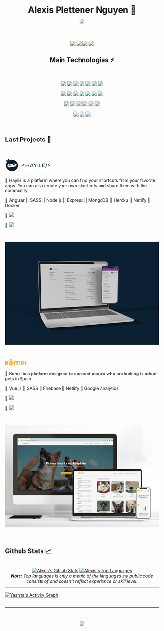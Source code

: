 <h1 align="center">
  Alexis Plettener Nguyen 👋
  <br/>
  <a href="#"><img align="center" src="https://readme-typing-svg.herokuapp.com?font=Bitter&color=a110e3&background=01010100&center=true&vCenter=true&lines=Software+Engineer;Full-Stack+Developer;Cloud+Administrator" 
style="max-width: 100%;"></a>
</h1>

<br/>

<p align="center">
  <a href="mailto:alexisplettener@gmail.com" target="_blank"><img src="https://img.shields.io/badge/-Gmail-0D1117?style=for-the-badge&logo=gmail"></a>
  <a href="https://www.linkedin.com/in/alexis-plettener-nguyen/" target="_blank"><img src="https://img.shields.io/badge/-LinkedIn-0D1117?style=for-the-badge&logo=linkedin"></a>
  <a href="https://twitter.com/alexxispn" target="_blank"><img src="https://img.shields.io/badge/Twitter-0D1117?style=for-the-badge&logo=twitter"></a>
  <a target="_blank" download="./src/assets/Resume.pdf"><img src="https://img.shields.io/badge/-Resume-0D1117?style=for-the-badge&logo=Revolt.chat"></a>


<br/>

<h2 align="center">Main Technologies ⚡</h2>
<br/>

<p align="center">
  <a href="#"><img src="https://img.shields.io/badge/-Linux-000?style=for-the-badge&logo=linux&"></a>
  <a href="#"><img src="https://img.shields.io/badge/-Bash-000?style=for-the-badge&logo=GNU%20Bash"></a>
  <a href="#"><img src="https://img.shields.io/badge/-Git-000?style=for-the-badge&logo=git"></a>
  <a href="#"><img src="https://img.shields.io/badge/-Docker-000?style=for-the-badge&logo=Docker"></a>
  <a href="#"><img src="https://img.shields.io/badge/-Ansible-000?style=for-the-badge&logo=Ansible"></a>
  <a href="#"><img src="https://img.shields.io/badge/Microsoft%20Azure-000?style=for-the-badge&logo=microsoft-azure"></a>
  <a href="#"><img src="https://img.shields.io/badge/-GitHub%20Actions-000?style=for-the-badge&logo=GitHub%20Actions"></a>

</p>
<p align="center">
  <a href="#"><img src="https://img.shields.io/badge/-Vue.js-000?style=for-the-badge&logo=vue.js"></a>
  <a href="#"><img src="https://img.shields.io/badge/-React-000?style=for-the-badge&logo=React"></a>
  <a href="#"><img src="https://img.shields.io/badge/-TypeScript-000?style=for-the-badge&logo=TypeScript"></a>
  <a href="#"><img src="https://img.shields.io/badge/-JavaScript-000?style=for-the-badge&logo=javascript"></a>
  <a href="#"><img src="https://img.shields.io/badge/-SASS-000?style=for-the-badge&logo=Sass"></a>
  <a href="#"><img src="https://img.shields.io/badge/-CSS3-000?style=for-the-badge&logo=css3"></a>
  <a href="#"><img src="https://img.shields.io/badge/-HTML5-000?style=for-the-badge&logo=html5"></a>

</p>
<p align="center">
  <a href="#"><img src="https://img.shields.io/badge/-Python-000?style=for-the-badge&logo=python"></a> 
  <a href="#"><img src="https://img.shields.io/badge/-Node.js-000?style=for-the-badge&logo=Node.js"></a>
  <a href="#"><img src="https://img.shields.io/badge/-Express-000?style=for-the-badge&logo=Express"></a>
  <a href="#"><img src="https://img.shields.io/badge/-NestJS-000?style=for-the-badge&logo=NestJS"></a>
  <a href="#"><img src="https://img.shields.io/badge/-MongoDB-000?style=for-the-badge&logo=MongoDB"></a>
  <a href="#"><img src="https://img.shields.io/badge/-PostgreSQL-000?style=for-the-badge&logo=PostgreSQL"></a>

</p>
<p align="center">
  <a href="#"><img src="https://img.shields.io/badge/-Jest-000?style=for-the-badge&logo=Jest"></a>
  <a href="#"><img src="https://img.shields.io/badge/-Cypress-000?style=for-the-badge&logo=Cypress"></a>
  <a href="#"><img src="https://img.shields.io/badge/-Testing%20Library-000?style=for-the-badge&logo=Testing%20Library"></a>
</p>

<br/>

<h2>Last Projects 👾</h2>

<br />

<p><a href="https://hayile.netlify.app/" target="_blank"><img src="src/assets/hayile-dark.svg" width="150px"></a></p>

🔸 Hayile is a platform where you can find your shortcuts from your favorite apps. You can also create your own shortcuts and share them with the community.

🔸 Angular || SASS || Node.js || Express || MongoDB || Heroku || Netlify || Docker

🔸 <a href="https://github.com/HayileShortcuts/hayile" target="_blank"><img src="https://img.shields.io/badge/-GitHub%20Frontend-0D1117?style=for-the-badge&logo=GitHub"></a>

🔸 <a href="https://github.com/HayileShortcuts/hayile-api" target="_blank"><img src="https://img.shields.io/badge/-GitHub%20Backend-0D1117?style=for-the-badge&logo=GitHub"></a>

<br />

<p>
  <a href="https://hayile.netlify.app/" target="_blank"><img src="src/assets/hayile-web.jpg"></a>
</p>

<br />

<p><a href="https://www.adoptaunkompi.com" target="_blank"><img src="src/assets/version_primario_logo.svg" width="70px"></a></p>


🔸 Kompi is a platform designed to connect people who are looking to adopt pets in Spain.

🔸 Vue.js || SASS || Firebase || Netlify || Google Analytics

🔸 <a href="https://github.com/buscokompi/web_kompi" target="_blank"><img src="https://img.shields.io/badge/-GitHub%20Repo-0D1117?style=for-the-badge&logo=GitHub"></a>

🔸 <a href="https://github.com/buscokompi/landing_kompi" target="_blank"><img src="https://img.shields.io/badge/-GitHub%20Landing-0D1117?style=for-the-badge&logo=GitHub"></a>

<br />

<p>
  <a href="https://www.adoptaunkompi.com" target="_blank"><img src="src/assets/Web_kompi.jpg"></a>
</p>

<br/>

<h2>Github Stats 📈</h2>

<br/>

<div>

  <div align="center">
    <a href="#"><img alt="Alexis's Github Stats" src="https://github-readme-stats-i270cdk5i-florianbussmann.vercel.app/api?username=alexxispn&show_icons=true&include_all_commits=true&count_private=true&theme=react&hide_border=true&bg_color=0D1117&title_color=a110e3&icon_color=a110e3" height="200"/></a>
    <a href="#"><img alt="Alexis's Top Languages" src="https://github-readme-stats-i270cdk5i-florianbussmann.vercel.app/api/top-langs/?username=alexxispn&custom_title=Most%20Used%20Languages&layout=compact&theme=react&hide_border=true&bg_color=0D1117&title_color=a110e3&icon_color=a110e3&include_forks=true" height="239"/></a>
    <br/>
    <i><b>Note:</b> Top languages is only a metric of the languages my public code consists of and doesn't reflect experience or skill level. </i>
  </div>

  <hr/>

  <div>
    <a href="#"><img alt="Yashita's Activity Graph" src="https://activity-graph.herokuapp.com/graph?username=alexxispn&custom_title=Alexis%20Plettener%20Nguyen's%20Contribution%20Graph&bg_color=0D1117&color=a110e3&line=FFFFFF&point=a110e3&hide_border=true" /></a>
  </div>
</div>

<br/>

<hr/>

<br/>

<p align="center">
  <a href="#"><img src="https://readme-typing-svg.herokuapp.com?font=Bitter&duration=3000&color=a110e3&background=01010100&center=true&vCenter=true&lines=Thank+you!"></a>
</p>
